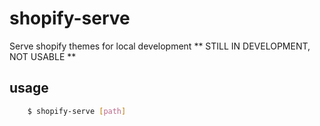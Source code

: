 # shopify-serve

Serve shopify themes for local development
** STILL IN DEVELOPMENT, NOT USABLE **

## usage

```bash
    $ shopify-serve [path]
```
